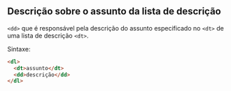 ## Descrição sobre o assunto da lista de descrição

`<dd>` que é responsável pela descrição do assunto especificado no `<dt>` de uma lista de descrição `<dt>`.

Sintaxe:
```html
<dl>
  <dt>assunto</dt>
  <dd>descrição</dd>
</dl>
```
